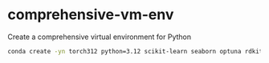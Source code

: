 # comprehensive-vm-env
Create a comprehensive virtual environment for Python

```bash
conda create -yn torch312 python=3.12 scikit-learn seaborn optuna rdkit mordredcommunity openpyxl pandas jupyter jupytext pytest sphinx sphinx_rtd_theme sphinx-markdown-tables recommonmark colorlog jupyter-book pytorch==2.4.1 torchvision==0.19.1 torchaudio==2.4.1 pytorch-cuda=12.4 pyg pytorch-lightning lightning transformers python-graphviz tabulate psi4 resp mdtraj lammps dftd3-python streamlit flask -c pyg -c pytorch -c nvidia

```
